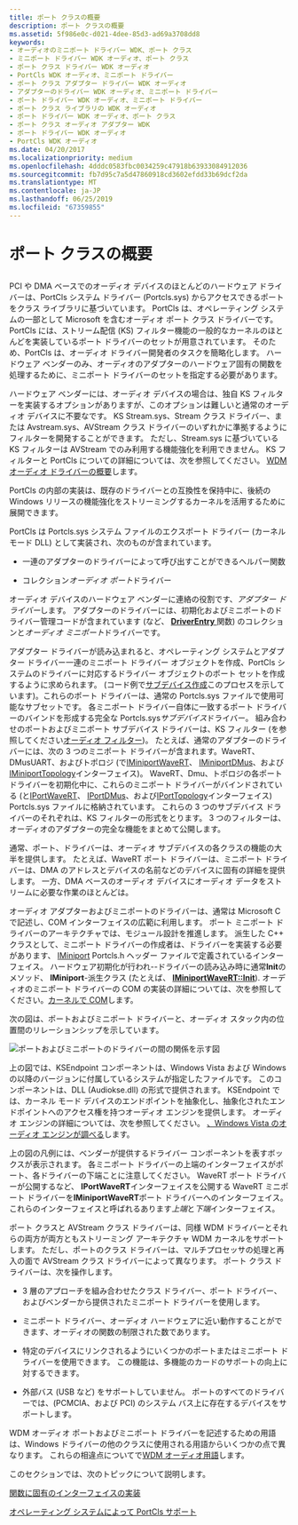 ```yaml
---
title: ポート クラスの概要
description: ポート クラスの概要
ms.assetid: 5f986e0c-d021-4dee-85d3-ad69a3708dd8
keywords:
- オーディオのミニポート ドライバー WDK、ポート クラス
- ミニポート ドライバー WDK オーディオ、ポート クラス
- ポート クラス ドライバー WDK オーディオ
- PortCls WDK オーディオ、ミニポート ドライバー
- ポート クラス アダプター ドライバー WDK オーディオ
- アダプターのドライバー WDK オーディオ、ミニポート ドライバー
- ポート ドライバー WDK オーディオ、ミニポート ドライバー
- ポート クラス ライブラリの WDK オーディオ
- ポート ドライバー WDK オーディオ、ポート クラス
- ポート クラス オーディオ アダプター WDK
- ポート ドライバー WDK オーディオ
- PortCls WDK オーディオ
ms.date: 04/20/2017
ms.localizationpriority: medium
ms.openlocfilehash: 4dddc0583fbc0034259c47918b63933084912036
ms.sourcegitcommit: fb7d95c7a5d47860918cd3602efdd33b69dcf2da
ms.translationtype: MT
ms.contentlocale: ja-JP
ms.lasthandoff: 06/25/2019
ms.locfileid: "67359855"
---
```

# <a name="introduction-to-port-class"></a>ポート クラスの概要


## <span id="introduction_to_port_class"></span><span id="INTRODUCTION_TO_PORT_CLASS"></span>


PCI や DMA ベースでのオーディオ デバイスのほとんどのハードウェア ドライバーは、PortCls システム ドライバー (Portcls.sys) からアクセスできるポートをクラス ライブラリに基づいています。 PortCls は、オペレーティング システムの一部として Microsoft を含むオーディオ ポート クラス ドライバーです。 PortCls には、ストリーム配信 (KS) フィルター機能の一般的なカーネルのほとんどを実装しているポート ドライバーのセットが用意されています。 そのため、PortCls は、オーディオ ドライバー開発者のタスクを簡略化します。 ハードウェア ベンダーのみ、オーディオのアダプターのハードウェア固有の関数を処理するために、ミニポート ドライバーのセットを指定する必要があります。

ハードウェア ベンダーには、オーディオ デバイスの場合は、独自 KS フィルターを実装するオプションがありますが、このオプションは難しいと通常のオーディオ デバイスに不要なです。 KS Stream.sys、Stream クラス ドライバー、または Avstream.sys、AVStream クラス ドライバーのいずれかに準拠するようにフィルターを開発することができます。 ただし、Stream.sys に基づいている KS フィルターは AVStream でのみ利用する機能強化を利用できません。 KS フィルターと PortCls についての詳細については、次を参照してください。 [WDM オーディオ ドライバーの概要](getting-started-with-wdm-audio-drivers.md)します。

PortCls の内部の実装は、既存のドライバーとの互換性を保持中に、後続の Windows リリースの機能強化をストリーミングするカーネルを活用するために展開できます。

PortCls は Portcls.sys システム ファイルのエクスポート ドライバー (カーネル モード DLL) として実装され、次のものが含まれています。

-   一連のアダプターのドライバーによって呼び出すことができるヘルパー関数

-   コレクション*オーディオ ポート*ドライバー

オーディオ デバイスのハードウェア ベンダーに連絡の役割です、*アダプター ドライバー*します。 アダプターのドライバーには、初期化およびミニポートのドライバー管理コードが含まれています (など、 [ **DriverEntry** ](https://docs.microsoft.com/windows-hardware/drivers/ddi/content/wdm/nc-wdm-driver_initialize)関数) のコレクションと*オーディオ ミニポート*ドライバーです。

アダプター ドライバーが読み込まれると、オペレーティング システムとアダプター ドライバー一連のミニポート ドライバー オブジェクトを作成、PortCls システムのドライバーに対応するドライバー オブジェクトのポート セットを作成するように求められます。 (コード例で[サブデバイス作成](subdevice-creation.md)このプロセスを示しています)。これらのポート ドライバーは、通常の Portcls.sys ファイルで使用可能なサブセットです。 各ミニポート ドライバー自体に一致するポート ドライバーのバインドを形成する完全な Portcls.sys*サブデバイス*ドライバー。 組み合わせのポートおよびミニポート サブデバイス ドライバーは、KS フィルター (を参照してください[オーディオ フィルター](audio-filters.md))。 たとえば、通常のアダプターのドライバーには、次の 3 つのミニポート ドライバーが含まれます。WaveRT、DMusUART、およびトポロジ (で[IMiniportWaveRT](https://docs.microsoft.com/windows-hardware/drivers/ddi/content/portcls/nn-portcls-iminiportwavert)、 [IMiniportDMus](https://docs.microsoft.com/windows-hardware/drivers/ddi/content/dmusicks/nn-dmusicks-iminiportdmus)、および[IMiniportTopology](https://docs.microsoft.com/windows-hardware/drivers/ddi/content/portcls/nn-portcls-iminiporttopology)インターフェイス)。 WaveRT、Dmu、トポロジの各ポート ドライバーを初期化中に、これらのミニポート ドライバーがバインドされている (と[IPortWaveRT](https://docs.microsoft.com/windows-hardware/drivers/ddi/content/portcls/nn-portcls-iportwavert)、 [IPortDMus](https://docs.microsoft.com/windows-hardware/drivers/ddi/content/dmusicks/nn-dmusicks-iportdmus)、および[IPortTopology](https://docs.microsoft.com/windows-hardware/drivers/ddi/content/portcls/nn-portcls-iporttopology)インターフェイス) Portcls.sys ファイルに格納されています。 これらの 3 つのサブデバイス ドライバーのそれぞれは、KS フィルターの形式をとります。 3 つのフィルターは、オーディオのアダプターの完全な機能をまとめて公開します。

通常、ポート、ドライバーは、オーディオ サブデバイスの各クラスの機能の大半を提供します。 たとえば、WaveRT ポート ドライバーは、ミニポート ドライバーは、DMA のアドレスとデバイスの名前などのデバイスに固有の詳細を提供します。 一方、DMA ベースのオーディオ デバイスにオーディオ データをストリームに必要な作業のほとんどは。

オーディオ アダプターおよびミニポートのドライバーは、通常は Microsoft C で記述し、COM インターフェイスの広範に利用します。 ポート ミニポート ドライバーのアーキテクチャでは、モジュール設計を推進します。 派生した C++ クラスとして、ミニポート ドライバーの作成者は、ドライバーを実装する必要があります、 [IMiniport](https://docs.microsoft.com/windows-hardware/drivers/ddi/content/portcls/nn-portcls-iminiport) Portcls.h ヘッダー ファイルで定義されているインターフェイス。 ハードウェア初期化が行われ--ドライバーの読み込み時に通常**Init**のメソッド、 **IMiniport**-派生クラス (たとえば、 [ **IMiniportWaveRT::Init**](https://docs.microsoft.com/windows-hardware/drivers/ddi/content/portcls/nf-portcls-iminiportwavert-init)). オーディオのミニポート ドライバーの COM の実装の詳細については、次を参照してください。[カーネルで COM](com-in-the-kernel.md)します。

次の図は、ポートおよびミニポート ドライバーと、オーディオ スタック内の位置間のリレーションシップを示しています。

![ポートおよびミニポートのドライバーの間の関係を示す図](images/portcls-diag.png)

上の図では、KSEndpoint コンポーネントは、Windows Vista および Windows の以降のバージョンに付属しているシステムが指定したファイルです。 このコンポーネントは、DLL (Audiokse.dll) の形式で提供されます。 KSEndpoint では、カーネル モード デバイスのエンドポイントを抽象化し、抽象化されたエンドポイントへのアクセス権を持つオーディオ エンジンを提供します。 オーディオ エンジンの詳細については、次を参照してください。 [、Windows Vista のオーディオ エンジンが調べる](exploring-the-windows-vista-audio-engine.md)します。

上の図の凡例には、ベンダーが提供するドライバー コンポーネントを表すボックスが表示されます。 各ミニポート ドライバーの上端のインターフェイスがポート、各ドライバーの下端ことに注意してください。 WaveRT ポート ドライバーが公開するなど、 **IPortWaveRT**インターフェイスを公開する WaveRT ミニポート ドライバーを**IMiniportWaveRT**ポート ドライバーへのインターフェイス。 これらのインターフェイスと呼ばれるあります*上端*と*下端*インターフェイス。

ポート クラスと AVStream クラス ドライバーは、同様 WDM ドライバーとそれらの両方が両方ともストリーミング アーキテクチャ WDM カーネルをサポートします。 ただし、ポートのクラス ドライバーは、マルチプロセッサの処理と再入の面で AVStream クラス ドライバーによって異なります。 ポート クラス ドライバーは、次を操作します。

-   3 層のアプローチを組み合わせたクラス ドライバー、ポート ドライバー、およびベンダーから提供されたミニポート ドライバーを使用します。

-   ミニポート ドライバー、オーディオ ハードウェアに近い動作することができます、オーディオの関数の制限された数であります。

-   特定のデバイスにリンクされるようにいくつかのポートまたはミニポート ドライバーを使用できます。 この機能は、多機能のカードのサポートの向上に対するできます。

-   外部バス (USB など) をサポートしていません。 ポートのすべてのドライバーでは、(PCMCIA、および PCI) のシステム バス上に存在するデバイスをサポートします。

WDM オーディオ ポートおよびミニポート ドライバーを記述するための用語は、Windows ドライバーの他のクラスに使用される用語からいくつかの点で異なります。 これらの相違点についてで[WDM オーディオ用語](wdm-audio-terminology.md)します。

このセクションでは、次のトピックについて説明します。

[関数に固有のインターフェイスの実装](implementation-of-function-specific-interfaces.md)

[オペレーティング システムによって PortCls サポート](portcls-support-by-operating-system.md)

 

 




